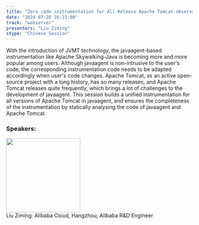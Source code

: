 ```yaml
---
title: "Zero code instrumentation for All-Release Apache Tomcat observability"
date: "2024-07-28 16:15:00" 
track: "webserver"
presenters: "Liu Ziming"
stype: "Chinese Session"
---
```

With the introduction of JVMT technology, the javaagent-based instrumentation like Apache Skywalking-Java is becoming more and more popular among users. Although javaagent is non-intrusive to the user's code, the corresponding instrumentation code needs to be adapted accordingly when user's code changes. Apache Tomcat, as an active open-source project with a long history, has so many releases, and Apache Tomcat releases quite frequently, which brings a lot of challenges to the development of javaagent. This session builds a unified instrumentation for all versions of Apache Tomcat in javaagent, and ensures the completeness of the instrumentation by statically analysing the code of javaagent and Apache Tomcat.
 ### Speakers: 
 <img src="https://sessionize.com/image/eeec-400o400o1-fASA7ZjsSAzDY6dtFynZ76.png" width="200" /><br>Liu Ziming: Alibaba Cloud, Hangzhou, Alibaba R&D Engineer
 <br><br>